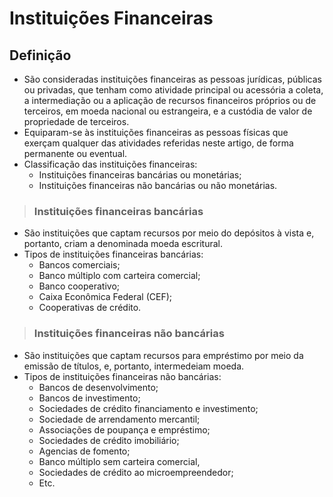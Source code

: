# Instituições Financeiras

## Definição
- São consideradas instituições financeiras as pessoas jurídicas, públicas ou privadas, que tenham como atividade principal ou acessória a coleta, a intermediação ou a aplicação
de recursos financeiros próprios ou de terceiros, em moeda nacional ou estrangeira, e a custódia de valor de propriedade de terceiros.
- Equiparam-se às instituições financeiras as pessoas físicas que exerçam qualquer das atividades referidas neste artigo, de forma permanente ou eventual.
- Classificação das instituições financeiras:
  - Instituições financeiras bancárias ou monetárias;
  - Instituições financeiras não bancárias ou não monetárias.

> ### Instituições financeiras bancárias
- São instituições que captam recursos por meio do depósitos à vista e, portanto, criam a denominada moeda escritural.
- Tipos de instituições financeiras bancárias:
  - Bancos comerciais;
  - Banco múltiplo com carteira comercial;
  - Banco cooperativo;
  - Caixa Econômica Federal (CEF);
  - Cooperativas de crédito.

> ### Instituições financeiras não bancárias
- São instituições que captam recursos para empréstimo por meio da emissão de títulos, e, portanto, intermedeiam moeda. 
- Tipos de instituições financeiras não bancárias:
  - Bancos de desenvolvimento;
  - Bancos de investimento;
  - Sociedades de crédito financiamento e investimento;
  - Sociedade de arrendamento mercantil;
  - Associações de poupança e empréstimo;
  - Sociedades de crédito imobiliário;
  - Agencias de fomento;
  - Banco múltiplo sem carteira comercial,
  - Sociedades de crédito ao microempreendedor;
  - Etc.